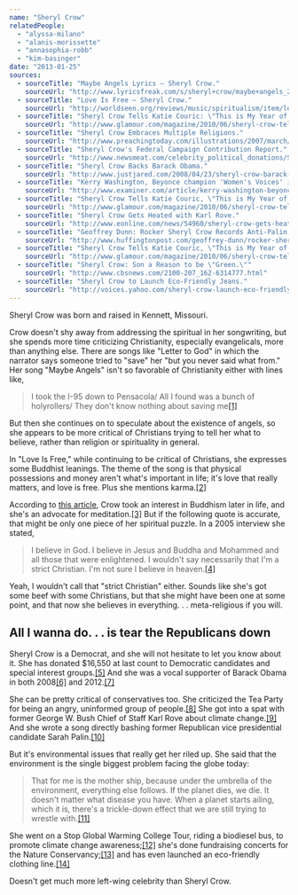 ```yaml
---
name: "Sheryl Crow"
relatedPeople:
  - "alyssa-milano"
  - "alanis-morissette"
  - "annasophia-robb"
  - "kim-basinger"
date: "2013-01-25"
sources:
  - sourceTitle: "Maybe Angels Lyrics – Sheryl Crow."
    sourceUrl: "http://www.lyricsfreak.com/s/sheryl+crow/maybe+angels_20124201.html"
  - sourceTitle: "Love Is Free – Sheryl Crow."
    sourceUrl: "http://worldseen.org/reviews/music/spiritualism/item/love-is-free-sheryl-crow.html"
  - sourceTitle: "Sheryl Crow Tells Katie Couric: \"This is My Year of Getting Out of My Comfort Zone.\""
    sourceUrl: "http://www.glamour.com/magazine/2010/06/sheryl-crow-tells-katie-couric-this-is-my-year-of-getting-out-of-my-comfort-zone?currentPage=7"
  - sourceTitle: "Sheryl Crow Embraces Multiple Religions."
    sourceUrl: "http://www.preachingtoday.com/illustrations/2007/march/8030507.html"
  - sourceTitle: "Sheryl Crow's Federal Campaign Contribution Report."
    sourceUrl: "http://www.newsmeat.com/celebrity_political_donations/Sheryl_Crow.php"
  - sourceTitle: "Sheryl Crow Backs Barack Obama."
    sourceUrl: "http://www.justjared.com/2008/04/23/sheryl-crow-barack-obama/"
  - sourceTitle: "Kerry Washington, Beyonce champion 'Women's Voices' in President Obama ad."
    sourceUrl: "http://www.examiner.com/article/kerry-washington-beyonce-champion-women-s-voices-president-obama-ad"
  - sourceTitle: "Sheryl Crow Tells Katie Couric, \"This is My Year of Getting Out of My Comfort Zone.\""
    sourceUrl: "http://www.glamour.com/magazine/2010/06/sheryl-crow-tells-katie-couric-this-is-my-year-of-getting-out-of-my-comfort-zone?currentPage=3"
  - sourceTitle: "Sheryl Crow Gets Heated with Karl Rove."
    sourceUrl: "http://www.eonline.com/news/54960/sheryl-crow-gets-heated-with-karl-rove"
  - sourceTitle: "Geoffrey Dunn: Rocker Sheryl Crow Records Anti-Palin Anthem."
    sourceUrl: "http://www.huffingtonpost.com/geoffrey-dunn/rocker-sheryl-crow-record_b_687281.html"
  - sourceTitle: "Sheryl Crow Tells Katie Couric, \"This is My Year of Getting Out of My Comfort Zone.\""
    sourceUrl: "http://www.glamour.com/magazine/2010/06/sheryl-crow-tells-katie-couric-this-is-my-year-of-getting-out-of-my-comfort-zone?currentPage=5"
  - sourceTitle: "Sheryl Crow: Son a Reason to be \"Green.\""
    sourceUrl: "http://www.cbsnews.com/2100-207_162-6314777.html"
  - sourceTitle: "Sheryl Crow to Launch Eco-Friendly Jeans."
    sourceUrl: "http://voices.yahoo.com/sheryl-crow-launch-eco-friendly-jeans-1750063.html?cat=25"
---
```


Sheryl Crow was born and raised in Kennett, Missouri.

Crow doesn't shy away from addressing the spiritual in her songwriting, but she spends more time criticizing Christianity, especially evangelicals, more than anything else. There are songs like "Letter to God" in which the narrator says someone tried to "save" her "but you never said what from." Her song "Maybe Angels" isn't so favorable of Christianity either with lines like,

>I took the I-95 down to Pensacola/ All I found was a bunch of holyrollers/ They don't know nothing about saving me<a class="source-citation" href="#http://www.lyricsfreak.com/s/sheryl+crow/maybe+angels_20124201.html" title="Maybe Angels Lyrics – Sheryl Crow.">[1]</a>

But then she continues on to speculate about the existence of angels, so she appears to be more critical of Christians trying to tell her what to believe, rather than religion or spirituality in general.

In "Love Is Free," while continuing to be critical of Christians, she expresses some Buddhist leanings. The theme of the song is that physical possessions and money aren't what's important in life; it's love that really matters, and love is free. Plus she mentions karma.<a class="source-citation" href="#http://worldseen.org/reviews/music/spiritualism/item/love-is-free-sheryl-crow.html" title="Love Is Free – Sheryl Crow.">[2]</a>

According to [this article](http://worldseen.org/reviews/music/spiritualism/item/love-is-free-sheryl-crow.html), Crow took an interest in Buddhism later in life, and she's an advocate for meditation.<a class="source-citation" href="#http://www.glamour.com/magazine/2010/06/sheryl-crow-tells-katie-couric-this-is-my-year-of-getting-out-of-my-comfort-zone?currentPage=7" title="Sheryl Crow Tells Katie Couric: &quot;This is My Year of Getting Out of My Comfort Zone.&quot;">[3]</a> But if the following quote is accurate, that might be only one piece of her spiritual puzzle. In a 2005 interview she stated,

>I believe in God. I believe in Jesus and Buddha and Mohammed and all those that were enlightened. I wouldn't say necessarily that I'm a strict Christian. I'm not sure I believe in heaven.<a class="source-citation" href="#http://www.preachingtoday.com/illustrations/2007/march/8030507.html" title="Sheryl Crow Embraces Multiple Religions.">[4]</a>

Yeah, I wouldn't call that "strict Christian" either. Sounds like she's got some beef with some Christians, but that she might have been one at some point, and that now she believes in everything. . . meta-religious if you will.


## All I wanna do. . . is tear the Republicans down

Sheryl Crow is a Democrat, and she will not hesitate to let you know about it. She has donated $16,550 at last count to Democratic candidates and special interest groups.<a class="source-citation" href="#http://www.newsmeat.com/celebrity_political_donations/Sheryl_Crow.php" title="Sheryl Crow&apos;s Federal Campaign Contribution Report.">[5]</a> And she was a vocal supporter of Barack Obama in both 2008<a class="source-citation" href="#http://www.justjared.com/2008/04/23/sheryl-crow-barack-obama/" title="Sheryl Crow Backs Barack Obama.">[6]</a> and 2012.<a class="source-citation" href="#http://www.examiner.com/article/kerry-washington-beyonce-champion-women-s-voices-president-obama-ad" title="Kerry Washington, Beyonce champion &apos;Women&apos;s Voices&apos; in President Obama ad.">[7]</a>

She can be pretty critical of conservatives too. She criticized the Tea Party for being an angry, uninformed group of people.<a class="source-citation" href="#http://www.glamour.com/magazine/2010/06/sheryl-crow-tells-katie-couric-this-is-my-year-of-getting-out-of-my-comfort-zone?currentPage=3" title="Sheryl Crow Tells Katie Couric, &quot;This is My Year of Getting Out of My Comfort Zone.&quot;">[8]</a> She got into a spat with former George W. Bush Chief of Staff Karl Rove about climate change.<a class="source-citation" href="#http://www.eonline.com/news/54960/sheryl-crow-gets-heated-with-karl-rove" title="Sheryl Crow Gets Heated with Karl Rove.">[9]</a> And she wrote a song directly bashing former Republican vice presidential candidate Sarah Palin.<a class="source-citation" href="#http://www.huffingtonpost.com/geoffrey-dunn/rocker-sheryl-crow-record_b_687281.html" title="Geoffrey Dunn: Rocker Sheryl Crow Records Anti-Palin Anthem.">[10]</a>

But it's environmental issues that really get her riled up. She said that the environment is the single biggest problem facing the globe today:

>That for me is the mother ship, because under the umbrella of the environment, everything else follows. If the planet dies, we die. It doesn't matter what disease you have. When a planet starts ailing, which it is, there's a trickle-down effect that we are still trying to wrestle with.<a class="source-citation" href="#http://www.glamour.com/magazine/2010/06/sheryl-crow-tells-katie-couric-this-is-my-year-of-getting-out-of-my-comfort-zone?currentPage=5" title="Sheryl Crow Tells Katie Couric, &quot;This is My Year of Getting Out of My Comfort Zone.&quot;">[11]</a>

She went on a Stop Global Warming College Tour, riding a biodiesel bus, to promote climate change awareness;<a class="source-citation" href="#http://www.eonline.com/news/54960/sheryl-crow-gets-heated-with-karl-rove" title="Sheryl Crow Gets Heated with Karl Rove.">[12]</a> she's done fundraising concerts for the Nature Conservancy;<a class="source-citation" href="#http://www.cbsnews.com/2100-207_162-6314777.html" title="Sheryl Crow: Son a Reason to be &quot;Green.&quot;">[13]</a> and has even launched an eco-friendly clothing line.<a class="source-citation" href="#http://voices.yahoo.com/sheryl-crow-launch-eco-friendly-jeans-1750063.html?cat=25" title="Sheryl Crow to Launch Eco-Friendly Jeans.">[14]</a>

Doesn't get much more left-wing celebrity than Sheryl Crow.